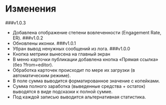 # Изменения
###v1.0.3
* Добавлена отображение степени вовлеченности (Engagement Rate, ER).
###v1.0.2
* Обновлены иконки.
###v1.0.1
* Убран вывод ненужных сообщений из лога.
###v1.0.0
* Кнопка метрики вынесена на главный экран
* В меню карточки публикации добавлена кнопка «Прямая ссылка» (без ?from=editor).
* Обработка карточек происходит по мере их загрузки (в автоматическим режиме).
* В поле сумма выводится форматированное значение с копейками.
* Сумма полного заработка (выведенные средства + остаток) выводятся в виде подсказки к полной сумме.
* Под каждой записью выводится альтернативная статистика.
